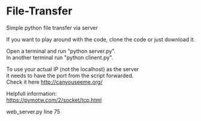 # File-Transfer
Simple python file transfer via server

If you want to play around with the code, clone the code or just download it.</br>

Open a terminal and run "python server.py".</br>
In another terminal run "python clinent.py".</br>

To use your actual IP (not the localhost) as the server</br>
it needs to have the port from the script forwarded.</br>
Check it here http://canyouseeme.org/</br>

Helpfull information:</br>
https://pymotw.com/2/socket/tcp.html</br>

web_server.py line 75
